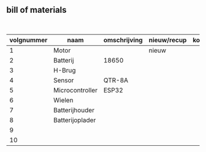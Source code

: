 ## bill of materials
<br />

|volgnummer|naam|omschrijving|nieuw/recup|kostprijs/stuk|aantal|subtotaal|
|----------|----|------------|-----------|---------|------|---------|
|         1| Motor|            |     nieuw      |              |   2   |         |
|         2|   Batterij |   18650         |           |              |   2   |         |
|         3|  H-Brug  |            |           |              |   1   |         |
|         4|   Sensor |     QTR-8A       |           |              |   1   |         |
|         5|   Microcontroller   |     ESP32       |           |              |   1   |         |
|         6|  Wielen  |            |           |              |   2   |         |
|         7|  Batterijhouder  |            |           |              |   1   |         |
|         8|   Batterijoplader |            |           |              |   1   |         |
|         9|    |            |           |              |      |         |
|        10|    |            |           |              |      |         |
